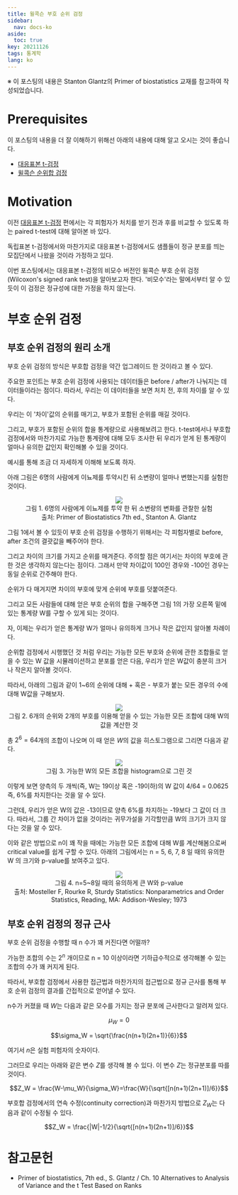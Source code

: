 ```yaml
---
title: 윌콕슨 부호 순위 검정
sidebar:
  nav: docs-ko
aside:
  toc: true
key: 20211126
tags: 통계학
lang: ko
---
```


※ 이 포스팅의 내용은 Stanton Glantz의 Primer of biostatistics 교재를 참고하여 작성되었습니다.

# Prerequisites

이 포스팅의 내용을 더 잘 이해하기 위해선 아래의 내용에 대해 알고 오시는 것이 좋습니다.

* [대응표본 t-검정](https://angeloyeo.github.io/2021/10/29/paired_t_test.html)
* [윌콕슨 순위합 검정](https://angeloyeo.github.io/2021/11/17/ranksum.html)

# Motivation

이전 [대응표본 t-검정](https://angeloyeo.github.io/2021/10/29/paired_t_test.html) 편에서는 각 피험자가 처치를 받기 전과 후를 비교할 수 있도록 하는 paired t-test에 대해 알아본 바 있다.

독립표본 t-검정에서와 마찬가지로 대응표본 t-검정에서도 샘플들이 정규 분포를 띄는 모집단에서 나왔을 것이라 가정하고 있다. 

이번 포스팅에서는 대응표본 t-검정의 비모수 버전인 윌콕슨 부호 순위 검정(Wilcoxon's signed rank test)을 알아보고자 한다. '비모수'라는 말에서부터 알 수 있듯이 이 검정은 정규성에 대한 가정을 하지 않는다.

# 부호 순위 검정

## 부호 순위 검정의 원리 소개

부호 순위 검정의 방식은 부호합 검정을 약간 업그레이드 한 것이라고 볼 수 있다.

주요한 포인트는 부호 순위 검정에 사용되는 데이터들은 before / after가 나눠지는 데이터들이라는 점이다. 따라서, 우리는 이 데이터들을 보면 처치 전, 후의 차이를 알 수 있다.

우리는 이 '차이'값의 순위를 매기고, 부호가 포함된 순위를 매길 것이다.

그리고, 부호가 포함된 순위의 합을 통계량으로 사용해보려고 한다. t-test에서나 부호합 검정에서와 마찬가지로 가능한 통계량에 대해 모두 조사한 뒤 우리가 얻게 된 통계량이 얼마나 유의한 값인지 확인해볼 수 있을 것이다.

예시를 통해 조금 더 자세하게 이해해 보도록 하자.

아래 그림은 6명의 사람에게 이뇨제를 투약시킨 뒤 소변량이 얼마나 변했는지를 실험한 것이다.

<p align = "center">
  <img src = "https://raw.githubusercontent.com/angeloyeo/angeloyeo.github.io/master/pics/2021-11-26-signed_rank/pic1.png">
  <br>
  그림 1. 6명의 사람에게 이뇨제를 투약 한 뒤 소변량의 변화를 관찰한 실험
  <br>
  출처: Primer of Biostatistics 7th ed., Stanton A. Glantz
</p>

그림 1에서 볼 수 있듯이 부호 순위 검정을 수행하기 위해서는 각 피험자별로 before, after 조건의 결괏값을 빼주어야 한다.

그리고 차이의 크기를 가지고 순위를 매겨준다. 주의할 점은 여기서는 차이의 부호에 관한 것은 생각하지 않는다는 점이다. 그래서 만약 차이값이 100인 경우와 -100인 경우는 동일 순위로 간주해야 한다.

순위가 다 매겨지면 차이의 부호에 맞게 순위에 부호를 덧붙여준다.

그리고 모든 사람들에 대해 얻은 부호 순위의 합을 구해주면 그림 1의 가장 오른쪽 밑에 있는 통계량 W를 구할 수 있게 되는 것이다.

자, 이제는 우리가 얻은 통계량 W가 얼마나 유의하게 크거나 작은 값인지 알아볼 차례이다.

순위합 검정에서 시행했던 것 처럼 우리는 가능한 모든 부호와 순위에 관한 조합들로 얻을 수 있는 W 값을 시뮬레이션하고 분포를 얻은 다음, 우리가 얻은 W값이 충분히 크거나 작은지 알아볼 것이다.

따라서, 아래의 그림과 같이 1~6의 순위에 대해 + 혹은 - 부호가 붙는 모든 경우의 수에 대해 W값을 구해보자.

<p align = "center">
  <img src = "https://raw.githubusercontent.com/angeloyeo/angeloyeo.github.io/master/pics/2021-11-26-signed_rank/pic2.png">
  <br>
  그림 2. 6개의 순위와 2개의 부호를 이용해 얻을 수 있는 가능한 모든 조합에 대해 W의 값을 계산한 것
</p>

총 $2^6=64$개의 조합이 나오며 이 때 얻은 $W$의 값을 히스토그램으로 그리면 다음과 같다.

<p align = "center">
  <img src = "https://raw.githubusercontent.com/angeloyeo/angeloyeo.github.io/master/pics/2021-11-26-signed_rank/pic3.png">
  <br>
  그림 3. 가능한 W의 모든 조합을 histogram으로 그린 것
</p>

이렇게 보면 양측의 두 개씩(즉, W는 19이상 혹은 -19이하)의 W 값이 4/64 = 0.0625 즉, 6%를 차지한다는 것을 알 수 있다.

그런데, 우리가 얻은 W의 값은 -13이므로 양측 6%를 차지하는 -19보다 그 값이 더 크다. 따라서, 그룹 간 차이가 없을 것이라는 귀무가설을 기각할만큼 W의 크기가 크지 않다는 것을 알 수 있다.

이와 같은 방법으로 n이 꽤 작을 때에는 가능한 모든 조합에 대해 W를 계산해봄으로써 critical value를 쉽게 구할 수 있다. 아래의 그림에서는 n = 5, 6, 7, 8 일 때의 유의한 W 의 크기와 p-value를 보여주고 있다.

<p align = "center">
  <img src = "https://raw.githubusercontent.com/angeloyeo/angeloyeo.github.io/master/pics/2021-11-26-signed_rank/pic4.png">
  <br>
  그림 4. n=5~8일 때의 유의하게 큰 W와 p-value
  <br>
  출처: Mosteller F, Rourke R, Sturdy Statistics: Nonparametrics and Order Statistics, Reading, MA: Addison-Wesley; 1973
</p>

## 부호 순위 검정의 정규 근사

부호 순위 검정을 수행할 때 n 수가 꽤 커진다면 어떨까?

가능한 조합의 수는 $2^n$ 개이므로 n = 10 이상이라면 기하급수적으로 생각해볼 수 있는 조합의 수가 꽤 커지게 된다.

따라서, 부호합 검정에서 사용한 접근법과 마찬가지의 접근법으로 정규 근사를 통해 부호 순위 검정의 결과를 간접적으로 얻어낼 수 있다.

n수가 커졌을 때 $W$는 다음과 같은 모수를 가지는 정규 분포에 근사한다고 알려져 있다.

$$\mu_W = 0$$

$$\sigma_W = \sqrt{\frac{n(n+1)(2n+1)}{6}}$$

여기서 $n$은 실험 피험자의 숫자이다.

그러므로 우리는 아래와 같은 변수 $Z$를 생각해 볼 수 있다. 이 변수 $Z$는 정규분포를 따를 것이다.

$$Z_W = \frac{W-\mu_W}{\sigma_W}=\frac{W}{\sqrt{[n(n+1)(2n+1)]/6}}$$

부호합 검정에서의 연속 수정(continuity correction)과 마찬가지 방법으로 $Z_W$는 다음과 같이 수정될 수 있다.

$$Z_W = \frac{|W|-1/2}{\sqrt{[n(n+1)(2n+1)]/6}}$$

# 참고문헌

* Primer of biostatistics, 7th ed., S. Glantz / Ch. 10 Alternatives to Analysis of Variance and the t Test Based on Ranks
